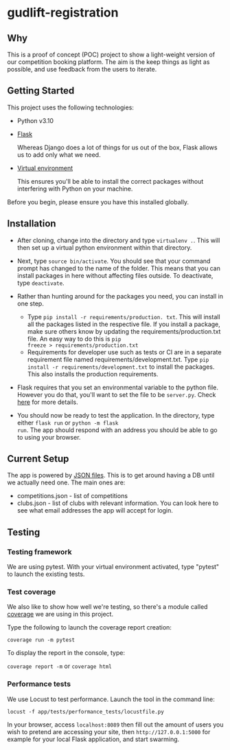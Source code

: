 # gudlift-registration

## Why

 This is a proof of concept (POC) project to show a light-weight version of our competition booking platform. The aim is the keep things as light as possible, and use feedback from the users to iterate.

## Getting Started

This project uses the following technologies:

* Python v3.10

* [Flask](https://flask.palletsprojects.com/en/2.3.x/)

    Whereas Django does a lot of things for us out of the box, Flask allows us to add only what we need. 

* [Virtual environment](https://virtualenv.pypa.io/en/stable/installation.html)

    This ensures you'll be able to install the correct packages without 
 interfering with Python on your machine.

Before you begin, please ensure you have this installed globally. 


## Installation

- After cloning, change into the directory and type <code>virtualenv .</code>. This will then set up a virtual python environment within that directory.

- Next, type <code>source bin/activate</code>. You should see that your 
  command prompt has changed to the name of the folder. This means that you can install packages in here without affecting files outside. To deactivate, type <code>deactivate</code>.

- Rather than hunting around for the packages you need, you can install in one step. 
  - Type <code>pip install -r requirements/production.
    txt</code>.  This will install all the packages listed in the 
    respective file. If you install a package, make sure others know by 
    updating the requirements/production.txt file. An easy way to do this is 
    <code>pip freeze > requirements/production.txt</code>
  - Requirements for developer use such as tests or CI are in a separate 
    requirement file named requirements/development.txt. Type <code>pip 
    install -r requirements/development.txt</code> to install the packages.
    This also installs the production requirements.

- Flask requires that you set an environmental variable to the python 
  file. However you do that, you'll want to set the file to be 
  <code>server.py</code>. Check [here](https://flask.palletsprojects.com/en/1.1.x/quickstart/#a-minimal-application) for more details.

- You should now be ready to test the application. In the directory, 
  type either <code>flask run</code> or <code>python -m flask run</code>.
  The app should respond with an address you should be able to go to using your browser.

## Current Setup

The app is powered by [JSON files](https://www.tutorialspoint.com/json/json_quick_guide.htm). This is to get around having a DB until we actually need one. The main ones are:
  
* competitions.json - list of competitions
* clubs.json - list of clubs with relevant information. You can look here to see what email addresses the app will accept for login.

## Testing

### Testing framework

We are using pytest. With your virtual environment activated, type "pytest" 
to launch the existing tests.

### Test coverage

We also like to show how well we're testing, so there's a module called 
[coverage](https://coverage.readthedocs.io/en/7.2.6/) we are using in 
this project. 

Type the following to launch the coverage report creation:

``coverage run -m pytest``

To display the report in the console, type:

``coverage report -m`` or ``coverage html``

### Performance tests

We use Locust to test performance. Launch the tool in the command line:

``locust -f app/tests/performance_tests/locustfile.py``

In your browser, access ``localhost:8089`` then fill out the amount of users 
you wish to pretend are accessing your site, then ``http://127.0.0.1:5000`` 
for example for your local Flask application, and start swarming. 


